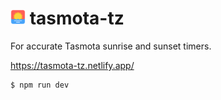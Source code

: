 # <img src="static/favicon.png" width="24" height="24"> tasmota-tz

For accurate Tasmota sunrise and sunset timers.

https://tasmota-tz.netlify.app/

```sh-session
$ npm run dev
```
